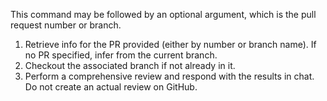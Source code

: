This command may be followed by an optional argument, which is the pull request number or branch.

1. Retrieve info for the PR provided (either by number or branch name). If no PR specified, infer from the current branch.
2. Checkout the associated branch if not already in it.
3. Perform a comprehensive review and respond with the results in chat. Do not create an actual review on GitHub.
